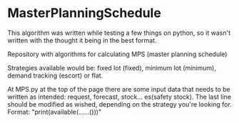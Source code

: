 # MasterPlanningSchedule
This algorithm was written while testing a few things on python, so it wasn't written with the thought it being in the best format.

Repository with algorithms for calculating MPS (master planning schedule)

Strategies available would be: fixed lot (fixed), minimum lot (minimum), demand tracking (escort) or flat.

At MPS.py at the top of the page there are some input data that needs to be written as intended: request, forecast, stock... es(safety stock).
The last line should be modified as wished, depending on the strategy you're looking for. Format: "print(available(......()))"
